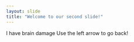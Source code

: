 ```yaml
---
layout: slide
title: "Welcome to our second slide!"
---
```

I have brain damage
Use the left arrow to go back!
